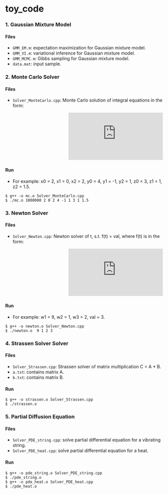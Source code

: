 # toy_code

### 1. Gaussian Mixture Model

#### Files
* ```GMM_EM.m```: expectation maximization for Gaussian mixture model.
* ```GMM_VI.m```: variational inference for Gaussian mixture model.
* ```GMM_MCMC.m```: Gibbs sampling for Gaussian mixture model.
* ```data.mat```: input sample.

### 2. Monte Carlo Solver

#### Files

* ```Solver_MonteCarlo.cpp```: Monte Carlo solution of integral equations in the form:

&nbsp;&nbsp;&nbsp;&nbsp;&nbsp;&nbsp;&nbsp;&nbsp;&nbsp;&nbsp;&nbsp;&nbsp;&nbsp;&nbsp;&nbsp;&nbsp;
&nbsp;&nbsp;&nbsp;&nbsp;&nbsp;&nbsp;&nbsp;&nbsp;&nbsp;&nbsp;&nbsp;&nbsp;&nbsp;&nbsp;&nbsp;&nbsp;
&nbsp;&nbsp;&nbsp;&nbsp;&nbsp;&nbsp;&nbsp;&nbsp;&nbsp;&nbsp;&nbsp;&nbsp;&nbsp;&nbsp;&nbsp;&nbsp;
![equation](http://latex.codecogs.com/gif.latex?%5Cinline%20%5Cdpi%7B100%7D%20%5CLARGE%20I%3D%5Cint_%7Bx_1%7D%5E%7Bx_2%7D%5Cint_%7By_1%7D%5E%7By_2%7D%5Cint_%7Bz_1%7D%5E%7Bz_2%7Dx%5E%7Bx_0%7Dy%5E%7By_0%7D&plus;z_0%20e%5E%7B-z%7Ddxdydz)

#### Run

* For example: x0 = 2, x1 = 0, x2 = 2, y0 = 4, y1 = -1, y2 = 1, z0 = 3, z1 = 1, z2 = 1.5.

```
$ g++ -o mc.o Solver_MonteCarlo.cpp 
$ ./mc.o 1000000 2 0 2 4 -1 1 3 1 1.5
```

### 3. Newton Solver

#### Files

* ```Solver_Newton.cpp```: Newton solver of t, s.t. f(t) = val, where f(t) is in the form:

&nbsp;&nbsp;&nbsp;&nbsp;&nbsp;&nbsp;&nbsp;&nbsp;&nbsp;&nbsp;&nbsp;&nbsp;&nbsp;&nbsp;&nbsp;&nbsp;
&nbsp;&nbsp;&nbsp;&nbsp;&nbsp;&nbsp;&nbsp;&nbsp;&nbsp;&nbsp;&nbsp;&nbsp;&nbsp;&nbsp;&nbsp;&nbsp;
&nbsp;&nbsp;&nbsp;&nbsp;&nbsp;&nbsp;&nbsp;&nbsp;&nbsp;&nbsp;&nbsp;&nbsp;&nbsp;&nbsp;&nbsp;&nbsp;
![equation](http://latex.codecogs.com/gif.latex?%5Cinline%20%5Cdpi%7B100%7D%20%5CLARGE%20f%28t%29%3Dw_1%20e%5E%7B-w_2t%7D%5Ccos%20%28w_3t%29%5Ctextup%7B%7D)

#### Run

* For example: w1 = 9, w2 = 1, w3 = 2, val = 3. 

```
$ g++ -o newton.o Solver_Newton.cpp 
$ ./newton.o  9 1 2 3
```

### 4. Strassen Solver Solver

#### Files

* ```Solver_Strassen.cpp```: Strassen solver of matrix multiplication C = A * B.
* ```a.txt```: contains matrix A.
* ```b.txt```: contains matrix B.

#### Run

```
$ g++ -o strassen.o Solver_Strassen.cpp 
$ ./strassen.o 
```

### 5. Partial Diffusion Equation

#### Files

* ```Solver_PDE_string.cpp```:  solve partial differential equation for a vibrating string.
* ```Solver_PDE_heat.cpp```: solve partial differential equation for a heat.

#### Run

```
$ g++ -o pde_string.o Solver_PDE_string.cpp 
$ ./pde_string.o 
$ g++ -o pde_heat.o Solver_PDE_heat.cpp 
$ ./pde_heat.o 
```


